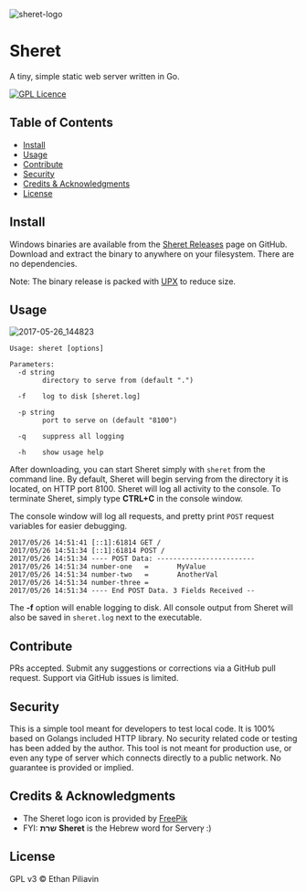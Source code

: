 ![sheret-logo](https://cloud.githubusercontent.com/assets/254784/26507827/1d32d530-4220-11e7-8d1c-96d3b0abda36.png)

# Sheret
A tiny, simple static web server written in Go.

[![GPL Licence](https://badges.frapsoft.com/os/gpl/gpl.svg?v=103)](https://opensource.org/licenses/GPL-3.0/)

## Table of Contents

- [Install](#install)
- [Usage](#usage)
- [Contribute](#contribute)
- [Security](#security)
- [Credits & Acknowledgments](#credits)
- [License](#license)

## Install

Windows binaries are available from the [Sheret Releases](https://github.com/ethanpil/sheret/releases) page on GitHub. Download and extract the binary to anywhere on your filesystem. There are no dependencies.

Note: The binary release is packed with [UPX](https://upx.github.io/) to reduce size.

## Usage

![2017-05-26_144823](https://cloud.githubusercontent.com/assets/254784/26508345/68218c92-4222-11e7-9692-d8d1d21af680.jpg)

```
Usage: sheret [options]

Parameters:
  -d string
        directory to serve from (default ".")
  
  -f    log to disk [sheret.log]
  
  -p string
        port to serve on (default "8100")
  
  -q    suppress all logging
  
  -h    show usage help
```

After downloading, you can start Sheret simply with `sheret` from the command line. By default, Sheret will begin serving from the directory it is located, on HTTP port 8100. Sheret will log all activity to the console. To terminate Sheret, simply type **CTRL+C** in the console window.

The console window will log all requests, and pretty print `POST` request variables for easier debugging.

```
2017/05/26 14:51:41 [::1]:61814 GET /
2017/05/26 14:51:34 [::1]:61814 POST /
2017/05/26 14:51:34 ---- POST Data: ------------------------
2017/05/26 14:51:34 number-one   =       MyValue
2017/05/26 14:51:34 number-two   =       AnotherVal
2017/05/26 14:51:34 number-three =
2017/05/26 14:51:34 ---- End POST Data. 3 Fields Received --
```

The **-f** option will enable logging to disk. All console output from Sheret will also be saved in `sheret.log` next to the executable.

## Contribute

PRs accepted. Submit any suggestions or corrections via a GitHub pull request. Support via GitHub issues is limited.

## Security

This is a simple tool meant for developers to test local code. It is 100% based on Golangs included HTTP library. No security related code or testing has been added by the author. This tool is not meant for production use, or even any type of server which connects directly to a public network. No guarantee is provided or implied.

## Credits & Acknowledgments

* The Sheret logo icon is provided by [FreePik](http://www.freepik.com/)
* FYI: **שרת** **Sheret** is the Hebrew word for Serverץ :)

## License

GPL v3 © Ethan Piliavin